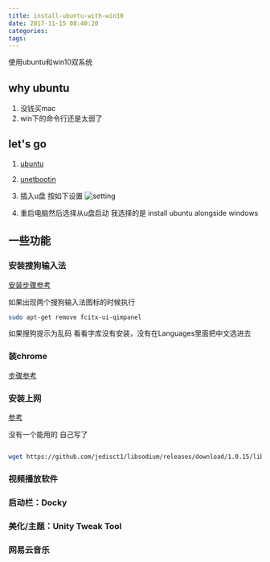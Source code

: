 ```yaml
---
title: install-ubuntu-with-win10
date: 2017-11-15 08:40:20
categories:
tags:
---
```

使用ubuntu和win10双系统
<!--more-->
## why ubuntu
1. 没钱买mac
2. win下的命令行还是太弱了

## let's go

1. [ubuntu](https://www.ubuntu.com/download/desktop) 

2. [unetbootin](https://unetbootin.github.io/)

3. 插入u盘 按如下设置
![setting](http://ou7k0sem6.bkt.clouddn.com/blog/171115/l0hh4KHd3A.png?imageslim)

4. 重启电脑然后选择从u盘启动
我选择的是 install ubuntu alongside windows

## 一些功能

### 安装搜狗输入法

[安装步骤参考](http://blog.topspeedsnail.com/archives/6955)

如果出现两个搜狗输入法图标的时候执行

```bash
sudo apt-get remove fcitx-ui-qimpanel
```
如果搜狗提示为乱码 看看字库没有安装，没有在Languages里面把中文选进去
### 装chrome

[步骤参考](http://www.linuxidc.com/Linux/2016-05/131096.htm)

### 安装上网
[参考](https://github.com/shadowsocks/shadowsocks-libev)

没有一个能用的 自己写了

```bash

wget https://github.com/jedisct1/libsodium/releases/download/1.0.15/libsodium-1.0.15.tar.gz
```
### 视频播放软件

### 启动栏：Docky

### 美化/主题：Unity Tweak Tool

### 网易云音乐